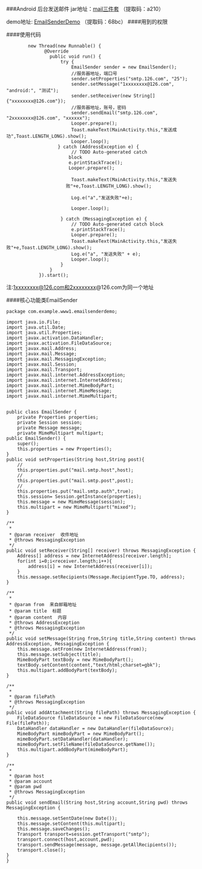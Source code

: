 ###Android 后台发送邮件
jar地址：[mail三件套](http://yunpan.cn/cuj3r8xgUVSzt) （提取码：a210）

demo地址: [EmailSenderDemo](http://yunpan.cn/cuj38ISwAy5hp) （提取码：68bc）
####用到的权限
  <uses-permission android:name="android.permission.SEND_SMS" />
   
  <uses-permission android:name="android.permission.INTERNET" />    
   
   
####使用代码


            new Thread(new Runnable() {                   
                  @Override
                    public void run() {
                        try {
                            EmailSender sender = new EmailSender();
                            //服务器地址，端口号
                            sender.setProperties("smtp.126.com", "25");
                            sender.setMessage("1xxxxxxxx@126.com", "android:", "测试");
                            sender.setReceiver(new String[]{"xxxxxxxx@126.com"});
                            //服务器地址，账号，密码                       
                            sender.sendEmail("smtp.126.com", "2xxxxxxxx@126.com", "xxxxxx");
                            Looper.prepare();
                            Toast.makeText(MainActivity.this,"发送成功",Toast.LENGTH_LONG).show();
                            Looper.loop();
                       } catch (AddressException e) {
                            // TODO Auto-generated catch 
                           block
                           e.printStackTrace();
                           Looper.prepare();
                            
                            Toast.makeText(MainActivity.this,"发送失
                          败"+e,Toast.LENGTH_LONG).show();
                            
                            Log.e("a","发送失败"+e);
                            
                            Looper.loop();
                            
                        } catch (MessagingException e) {
                            // TODO Auto-generated catch block
                            e.printStackTrace();
                            Looper.prepare();
                            Toast.makeText(MainActivity.this,"发送失败"+e,Toast.LENGTH_LONG).show();
                            Log.e("a", "发送失败" + e);
                            Looper.loop();
                        }
                    }
                }).start();
                
  注:1xxxxxxxx@126.com和2xxxxxxxx@126.com为同一个地址
  
####核心功能类EmailSender
	
	
	package com.example.www1.emailsenderdemo;

	import java.io.File;
	import java.util.Date;
	import java.util.Properties;
	import javax.activation.DataHandler;
	import javax.activation.FileDataSource;
	import javax.mail.Address;
	import javax.mail.Message;
	import javax.mail.MessagingException;
	import javax.mail.Session;
	import javax.mail.Transport;
	import javax.mail.internet.AddressException;
	import javax.mail.internet.InternetAddress;
	import javax.mail.internet.MimeBodyPart;
	import javax.mail.internet.MimeMessage;
	import javax.mail.internet.MimeMultipart;


	public class EmailSender {
		private Properties properties;
		private Session session;
		private Message message;
		private MimeMultipart multipart;
	public EmailSender() {
		super();
		this.properties = new Properties();
	}
	public void setProperties(String host,String post){
		//
		this.properties.put("mail.smtp.host",host);
		//
		this.properties.put("mail.smtp.post",post);
		//
		this.properties.put("mail.smtp.auth",true);
		this.session= Session.getInstance(properties);
		this.message = new MimeMessage(session);
		this.multipart = new MimeMultipart("mixed");
	}

	/**
	 *
	 * @param receiver  收件地址
	 * @throws MessagingException
	 */
	public void setReceiver(String[] receiver) throws MessagingException {
		Address[] address = new InternetAddress[receiver.length];
		for(int i=0;i<receiver.length;i++){
			address[i] = new InternetAddress(receiver[i]);
		}
		this.message.setRecipients(Message.RecipientType.TO, address);
	}

	/**
	 *
	 * @param from	来自邮箱地址
	 * @param title  标题
	 * @param content  内容
	 * @throws AddressException
	 * @throws MessagingException
	 */
	public void setMessage(String from,String title,String content) throws AddressException, MessagingException {
		this.message.setFrom(new InternetAddress(from));
		this.message.setSubject(title);
		MimeBodyPart textBody = new MimeBodyPart();
		textBody.setContent(content,"text/html;charset=gbk");
		this.multipart.addBodyPart(textBody);
	}

	/**
	 *
	 * @param filePath
	 * @throws MessagingException
	 */
	public void addAttachment(String filePath) throws MessagingException {
		FileDataSource fileDataSource = new FileDataSource(new File(filePath));
		DataHandler dataHandler = new DataHandler(fileDataSource);
		MimeBodyPart mimeBodyPart = new MimeBodyPart();
		mimeBodyPart.setDataHandler(dataHandler);
		mimeBodyPart.setFileName(fileDataSource.getName());
		this.multipart.addBodyPart(mimeBodyPart);
	}

	/**
	 *
	 * @param host
	 * @param account
	 * @param pwd
	 * @throws MessagingException
	 */
	public void sendEmail(String host,String account,String pwd) throws MessagingException {

		this.message.setSentDate(new Date());
		this.message.setContent(this.multipart);
		this.message.saveChanges();
		Transport transport=session.getTransport("smtp");
		transport.connect(host,account,pwd);
		transport.sendMessage(message, message.getAllRecipients());
		transport.close();
	}			
	}
